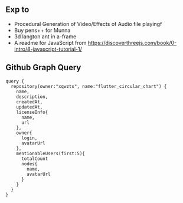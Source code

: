## Exp to


* Procedural Generation of Video/Effects of Audio file playingf
* Buy pens++ for Munna
* 3d langton ant in a-frame
* A readme for JavaScript from https://discoverthreejs.com/book/0-intro/8-javascript-tutorial-1/



## Github Graph Query

```
query { 
  repository(owner:"xqwzts", name:"flutter_circular_chart") {
    name,
    description,
    createdAt,
    updatedAt,
    licenseInfo{
      name,
      url
    },
    owner{
      login,
      avatarUrl
    },
    mentionableUsers(first:5){
      totalCount
      nodes{
        name,
        avatarUrl
      }
    }
  }
}
```